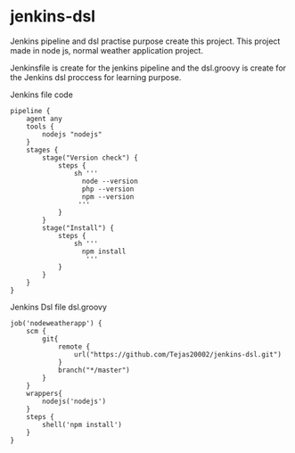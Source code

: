 # jenkins-dsl

Jenkins pipeline and dsl practise purpose create this project. 
This project made in node js, normal weather application project.

Jenkinsfile is create for the jenkins pipeline and the dsl.groovy is create for the Jenkins dsl proccess for learning purpose.

Jenkins file code

```
pipeline {
    agent any
    tools {
        nodejs "nodejs"
    }
    stages {
        stage("Version check") {
            steps {
                sh '''
                  node --version
                  php --version
                  npm --version
                 '''
            }
        }
        stage("Install") {
            steps {
                sh '''
                  npm install                    
                   '''
            }
        }
    }
}
```

Jenkins Dsl file dsl.groovy

```
job('nodeweatherapp') {
    scm {
        git{
            remote {
                url("https://github.com/Tejas20002/jenkins-dsl.git")
            }
            branch("*/master")
        }
    }
    wrappers{
        nodejs('nodejs')
    }
    steps {
        shell('npm install')
    }
}
```
